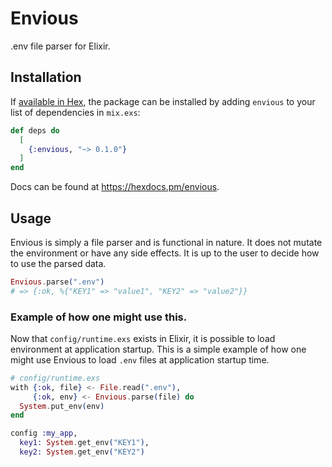 # Envious

.env file parser for Elixir.

## Installation

If [available in Hex](https://hex.pm/docs/publish), the package can be installed
by adding `envious` to your list of dependencies in `mix.exs`:

```elixir
def deps do
  [
    {:envious, "~> 0.1.0"}
  ]
end
```

Docs can be found at <https://hexdocs.pm/envious>.

## Usage

Envious is simply a file parser and is functional in nature. It does not
mutate the environment or have any side effects. It is up to the user to
decide how to use the parsed data.

```elixir
Envious.parse(".env")
# => {:ok, %{"KEY1" => "value1", "KEY2" => "value2"}}
```
### Example of how one might use this.

Now that `config/runtime.exs` exists in Elixir, it is possible to load environment
at application startup. This is a simple example of how one might use Envious to load
`.env` files at application startup time.

```elixir
# config/runtime.exs
with {:ok, file} <- File.read(".env"),
     {:ok, env} <- Envious.parse(file) do
  System.put_env(env)
end

config :my_app,
  key1: System.get_env("KEY1"),
  key2: System.get_env("KEY2")
```
